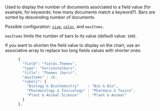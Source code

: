 Used to display the number of documents associated to a field value (for
example, for keywords: how many documents match a keyword?).
Bars are sorted by descending number of documents.

Possible configuration: [`size`](Preferences.md#size), [`color`](Preferences.md#color), and `maxItems`.

`maxItems` limits the number of bars to its value (default value: `100`).

If you want to shorten the field value to display on the chart, use an
associative array to replace too long fields values with shorter ones:

```javascript
      {
        "field": "fields.Themes",
        "type": "horizontalbars",
        "title": "Themes (bars)",
        "maxItems" : 10,
        "labels": {
          "Biology & Biochemistry"    : "Bio & Bio",
          "Pharmacology & Toxicology" : "Pharmaco & Toxico",
          "Plant & Animal Science"    : "Plant & Animal"
        }
      },
```
